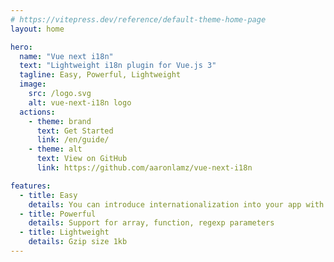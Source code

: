 ```yaml
---
# https://vitepress.dev/reference/default-theme-home-page
layout: home

hero:
  name: "Vue next i18n"
  text: "Lightweight i18n plugin for Vue.js 3"
  tagline: Easy, Powerful, Lightweight 
  image:
    src: /logo.svg
    alt: vue-next-i18n logo
  actions:
    - theme: brand
      text: Get Started
      link: /en/guide/
    - theme: alt
      text: View on GitHub
      link: https://github.com/aaronlamz/vue-next-i18n

features:
  - title: Easy
    details: You can introduce internationalization into your app with simple API
  - title: Powerful
    details: Support for array, function, regexp parameters
  - title: Lightweight
    details: Gzip size 1kb
---
```


